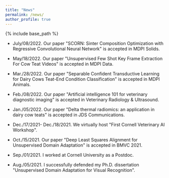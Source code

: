 ```yaml
---
title: "News"
permalink: /news/
author_profile: true
---
```


{% include base_path %}

* July/08/2022. Our paper "SCORN: Sinter Composition Optimization with Regressive Convolutional Neural Network" is accepted in MDPI Solids.

* May/18/2022. Our paper "Unsupervised Few Shot Key Frame Extraction For Cow Teat Videos" is accepted in MDPI Data.

* Mar./28/2022. Our paper "Separable Confident Transductive Learning for Dairy Cows Teat-End Condition Classification" is accepted in MDPI Animals.

* Feb./08/2022. Our paper "Artificial intelligence 101 for veterinary diagnostic imaging" is accepted in Veterinary Radiology & Ultrasound.

* Jan./05/2022. Our paper "Delta thermal radiomics: an application in dairy cow teats" is accepted in JDS Communications.

* Dec./17/2021- Dec./18/2021. We virtually host "First Cornell Veterinary AI Workshop".

* Oct./15/2021. Our paper "Deep Least Squares Alignment for Unsupervised Domain Adaptation" is accepted in BMVC 2021.

* Sep./01/2021. I worked at Cornell University as a Postdoc.

* Aug./05/2021. I successfully defended my Ph.D. dissertation "Unsupervised Domain Adaptation for Visual Recognition".



